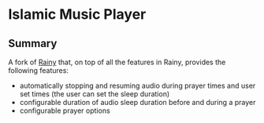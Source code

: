 # Islamic Music Player

## Summary
A fork of [Rainy](https://github.com/NotCookey/Rainy) that, on top of all the features in Rainy, provides the following features:
- automatically stopping and resuming audio during prayer times and user set times (the user can set the sleep duration)
- configurable duration of audio sleep duration before and during a prayer
- configurable prayer options
